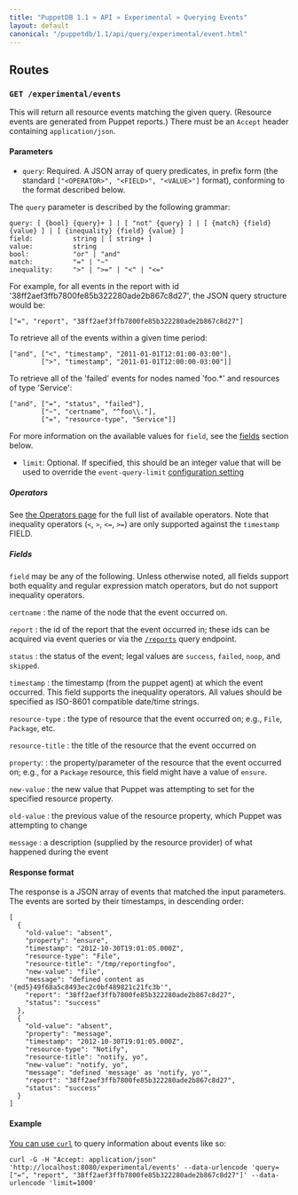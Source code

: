 ```yaml
---
title: "PuppetDB 1.1 » API » Experimental » Querying Events"
layout: default
canonical: "/puppetdb/1.1/api/query/experimental/event.html"
---
```


[curl]: ../curl.html#using-curl-from-localhost-non-sslhttp
[report]: ./report.html
[operator]: ../v2/operators.html

## Routes

### `GET /experimental/events`

This will return all resource events matching the given query.  (Resource events
are generated from Puppet reports.)  There must be an `Accept` header containing
`application/json`.

#### Parameters

* `query`: Required. A JSON array of query predicates, in prefix form (the standard
 `["<OPERATOR>", "<FIELD>", "<VALUE>"]` format), conforming to the format described
 below.

The `query` parameter is described by the following grammar:

    query: [ {bool} {query}+ ] | [ "not" {query} ] | [ {match} {field} {value} ] | [ {inequality} {field} {value} ]
    field:          string | [ string+ ]
    value:          string
    bool:           "or" | "and"
    match:          "=" | "~"
    inequality:     ">" | ">=" | "<" | "<="

For example, for all events in the report with id
'38ff2aef3ffb7800fe85b322280ade2b867c8d27', the JSON query structure would be:

    ["=", "report", "38ff2aef3ffb7800fe85b322280ade2b867c8d27"]

To retrieve all of the events within a given time period:

    ["and", ["<", "timestamp", "2011-01-01T12:01:00-03:00"],
            [">", "timestamp", "2011-01-01T12:00:00-03:00"]]

To retrieve all of the 'failed' events for nodes named 'foo.*' and resources of
type 'Service':

    ["and", ["=", "status", "failed"],
            ["~", "certname", "^foo\\."],
            ["=", "resource-type", "Service"]]

For more information on the available values for `field`, see the [fields](#fields) section below.

* `limit`: Optional.  If specified, this should be an integer value that will be used to override the `event-query-limit` [configuration setting](../../../configure.html#event_query_limit)

##### Operators

See [the Operators page](./operators.html) for the full list of available operators.
Note that inequality operators (`<`, `>`, `<=`, `>=`) are only supported against
the `timestamp` FIELD.

##### Fields

`field` may be any of the following.  Unless otherwise noted, all fields support
both equality and regular expression match operators, but do not support inequality
operators.

`certname`
: the name of the node that the event occurred on.

`report`
: the id of the report that the event occurred in; these ids can be acquired
  via event queries or via the [`/reports`][report] query endpoint.

`status`
: the status of the event; legal values are `success`, `failed`, `noop`, and `skipped`.

`timestamp`
: the timestamp (from the puppet agent) at which the event occurred.  This field
  supports the inequality operators.  All values should be specified as ISO-8601
  compatible date/time strings.

`resource-type`
: the type of resource that the event occurred on; e.g., `File`, `Package`, etc.

`resource-title`
: the title of the resource that the event occurred on

`property`:
: the property/parameter of the resource that the event occurred on; e.g., for a
  `Package` resource, this field might have a value of `ensure`.

`new-value`
: the new value that Puppet was attempting to set for the specified resource
  property.

`old-value`
: the previous value of the resource property, which Puppet was attempting to
  change

`message`
: a description (supplied by the resource provider) of what happened during the
  event


#### Response format

 The response is a JSON array of events that matched the input parameters.
 The events are sorted by their timestamps, in descending order:

    [
      {
        "old-value": "absent",
        "property": "ensure",
        "timestamp": "2012-10-30T19:01:05.000Z",
        "resource-type": "File",
        "resource-title": "/tmp/reportingfoo",
        "new-value": "file",
        "message": "defined content as '{md5}49f68a5c8493ec2c0bf489821c21fc3b'",
        "report": "38ff2aef3ffb7800fe85b322280ade2b867c8d27",
        "status": "success"
      },
      {
        "old-value": "absent",
        "property": "message",
        "timestamp": "2012-10-30T19:01:05.000Z",
        "resource-type": "Notify",
        "resource-title": "notify, yo",
        "new-value": "notify, yo",
        "message": "defined 'message' as 'notify, yo'",
        "report": "38ff2aef3ffb7800fe85b322280ade2b867c8d27",
        "status": "success"
      }
    ]


#### Example

[You can use `curl`][curl] to query information about events like so:

    curl -G -H "Accept: application/json" 'http://localhost:8080/experimental/events' --data-urlencode 'query=["=", "report", "38ff2aef3ffb7800fe85b322280ade2b867c8d27"]' --data-urlencode 'limit=1000'
